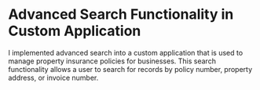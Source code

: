 # Advanced Search Functionality in Custom Application
I implemented advanced search into a custom application that is used to manage property insurance 
policies for businesses. This search functionality allows a user to search for records by policy number, property address, or invoice number.
